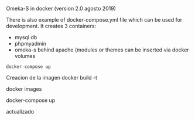 Omeka-S in docker (version 2.0 agosto 2019)

There is also example of docker-compose.yml file which can be used for development.
It creates 3 containers:

- mysql db
- phpmyadmin
- omeka-s behind apache (modules or themes can be inserted via docker volumes

`docker-compose up`


Creacion de la imagen 
docker build -t <nombreimagen>


docker images  

docker-compose up 



actualizado
